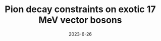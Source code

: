 ---
title: 'Pion decay constraints on exotic 17 MeV vector bosons'
pub_number: 3
authors: Matheus Hostert, Maxim Pospelov
collection: publication
permalink: /publication/2023-6-26-Piondecayconstraintsonexotic17MeVvectorbosons
date: 2023-6-26
venue:  
paperurl: 'https://arxiv.org/abs/2306.15077'
citation_notitle: 'Matheus Hostert, Maxim Pospelov, preprint, 2023'
citation: 'Pion decay constraints on exotic 17 MeV vector bosons, Matheus Hostert, Maxim Pospelov, preprint, 2023'
eprint: '2306.15077'

---